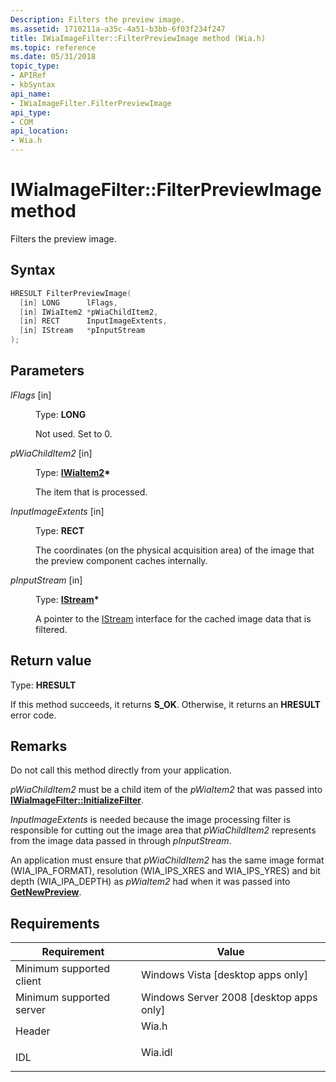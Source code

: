 ```yaml
---
Description: Filters the preview image.
ms.assetid: 1710211a-a35c-4a51-b3bb-6f03f234f247
title: IWiaImageFilter::FilterPreviewImage method (Wia.h)
ms.topic: reference
ms.date: 05/31/2018
topic_type: 
- APIRef
- kbSyntax
api_name: 
- IWiaImageFilter.FilterPreviewImage
api_type: 
- COM
api_location: 
- Wia.h
---
```


# IWiaImageFilter::FilterPreviewImage method

Filters the preview image.

## Syntax


```C++
HRESULT FilterPreviewImage(
  [in] LONG      lFlags,
  [in] IWiaItem2 *pWiaChildItem2,
  [in] RECT      InputImageExtents,
  [in] IStream   *pInputStream
);
```



## Parameters

<dl> <dt>

*lFlags* \[in\]
</dt> <dd>

Type: **LONG**

Not used. Set to 0.

</dd> <dt>

*pWiaChildItem2* \[in\]
</dt> <dd>

Type: **[**IWiaItem2**](-wia-iwiaitem2.md)\***

The item that is processed.

</dd> <dt>

*InputImageExtents* \[in\]
</dt> <dd>

Type: **RECT**

The coordinates (on the physical acquisition area) of the image that the preview component caches internally.

</dd> <dt>

*pInputStream* \[in\]
</dt> <dd>

Type: **[IStream](/windows/win32/api/objidl/nn-objidl-istream)\***

A pointer to the [IStream](/windows/win32/api/objidl/nn-objidl-istream) interface for the cached image data that is filtered.

</dd> </dl>

## Return value

Type: **HRESULT**

If this method succeeds, it returns **S\_OK**. Otherwise, it returns an **HRESULT** error code.

## Remarks

Do not call this method directly from your application.

*pWiaChildItem2* must be a child item of the *pWiaItem2* that was passed into [**IWiaImageFilter::InitializeFilter**](-wia-iwiaimagefilter-initializefilter.md).

*InputImageExtents* is needed because the image processing filter is responsible for cutting out the image area that *pWiaChildItem2* represents from the image data passed in through *pInputStream*.

An application must ensure that *pWiaChildItem2* has the same image format (WIA\_IPA\_FORMAT), resolution (WIA\_IPS\_XRES and WIA\_IPS\_YRES) and bit depth (WIA\_IPA\_DEPTH) as *pWiaItem2* had when it was passed into [**GetNewPreview**](-wia-iwiapreview-getnewpreview.md).

## Requirements



| Requirement | Value |
|-------------------------------------|------------------------------------------------------------------------------------|
| Minimum supported client<br/> | Windows Vista \[desktop apps only\]<br/>                                     |
| Minimum supported server<br/> | Windows Server 2008 \[desktop apps only\]<br/>                               |
| Header<br/>                   | <dl> <dt>Wia.h</dt> </dl>   |
| IDL<br/>                      | <dl> <dt>Wia.idl</dt> </dl> |



 

 
